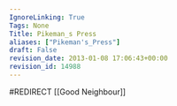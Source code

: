 ```yaml
---
IgnoreLinking: True
Tags: None
Title: Pikeman_s Press
aliases: ["Pikeman's_Press"]
draft: False
revision_date: 2013-01-08 17:06:43+00:00
revision_id: 14988
---
```


#REDIRECT [[Good Neighbour]]